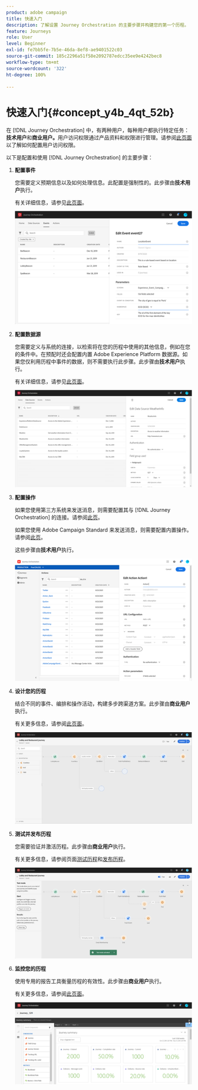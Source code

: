 ```yaml
---
product: adobe campaign
title: 快速入门
description: 了解设置 Journey Orchestration 的主要步骤并构建您的第一个历程。
feature: Journeys
role: User
level: Beginner
exl-id: fe7bb5fe-7b5e-46da-8ef8-ae9401522c03
source-git-commit: 185c2296a51f58e2092787edcc35ee9e4242bec8
workflow-type: tm+mt
source-wordcount: '322'
ht-degree: 100%

---
```


# 快速入门{#concept_y4b_4qt_52b}

在 [!DNL Journey Orchestration] 中，有两种用户，每种用户都执行特定任务：**技术用户**&#x200B;和&#x200B;**商业用户。**&#x200B;用户访问权限通过产品资料和权限进行管理。请参阅[此页面](../about/access-management.md)以了解如何配置用户访问权限。

以下是配置和使用 [!DNL Journey Orchestration] 的主要步骤：

1. **配置事件**

   您需要定义预期信息以及如何处理信息。此配置是强制性的。此步骤由&#x200B;**技术用户**&#x200B;执行。

   有关详细信息，请参见[此页面](../event/about-events.md)。

   ![](../assets/journey7.png)

1. **配置数据源**

   您需要定义与系统的连接，以检索将在您的历程中使用的其他信息，例如在您的条件中。在预配时还会配置内置 Adobe Experience Platform 数据源。如果您仅利用历程中事件的数据，则不需要执行此步骤。此步骤由&#x200B;**技术用户**&#x200B;执行。

   有关详细信息，请参见[此页面](../datasource/about-data-sources.md)。

   ![](../assets/journey22.png)

1. **配置操作**

   如果您使用第三方系统来发送消息，则需要配置其与 [!DNL Journey Orchestration] 的连接。请参阅[此页](../action/about-custom-action-configuration.md)。

   如果您使用 Adobe Campaign Standard 来发送消息，则需要配置内置操作。请参阅[此页](../action/working-with-adobe-campaign.md)。

   这些步骤由&#x200B;**技术用户**&#x200B;执行。

   ![](../assets/custom2.png)

1. **设计您的历程**

   结合不同的事件、编排和操作活动，构建多步跨渠道方案。此步骤由&#x200B;**商业用户**&#x200B;执行。

   有关更多信息，请参阅[此页面](../building-journeys/journey.md)。

   ![](../assets/journeyuc2_24.png)

1. **测试并发布历程**

   您需要验证并激活历程。此步骤由&#x200B;**商业用户**&#x200B;执行。

   有关更多信息，请参阅页面[测试历程](../building-journeys/testing-the-journey.md)和[发布历程](../building-journeys/publishing-the-journey.md)。

   ![](../assets/journeyuc2_32bis.png)

1. **监控您的历程**

   使用专用的报告工具衡量历程的有效性。此步骤由&#x200B;**商业用户**&#x200B;执行。

   有关更多信息，请参阅[此页面](../reporting/about-journey-reports.md)。

   ![](../assets/dynamic_report_journey_12.png)
